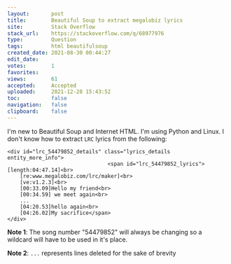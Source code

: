 ```yaml
---
layout:       post
title:        Beautiful Soup to extract megalobiz lyrics
site:         Stack Overflow
stack_url:    https://stackoverflow.com/q/68977976
type:         Question
tags:         html beautifulsoup
created_date: 2021-08-30 00:44:27
edit_date:    
votes:        1
favorites:    
views:        61
accepted:     Accepted
uploaded:     2021-12-28 15:43:52
toc:          false
navigation:   false
clipboard:    false
---
```


I'm new to Beautiful Soup and Internet HTML. I'm using Python and Linux. I don't know how to extract `LRC` lyrics from the following:

``` 
<div id="lrc_54479852_details" class="lyrics_details entity_more_info">
                                <span id="lrc_54479852_lyrics">[length:04:47.14]<br>
    [re:www.megalobiz.com/lrc/maker]<br>
    [ve:v1.2.3]<br>
    [00:33.09]Hello my friend<br>
    [00:34.59] we meet again<br>
    ...
    [04:20.53]hello again<br>
    [04:26.02]My sacrifice</span>
</div>

```

**Note 1**: The song number "54479852" will always be changing so a wildcard will have to be used in it's place.

**Note 2**: `...` represents lines deleted for the sake of brevity
